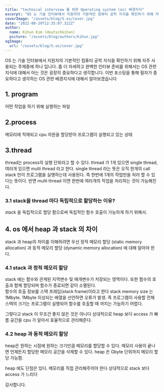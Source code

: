 ```yaml
---
title: "technical interview 를 위한 Operating system (os) 배경지식"
excerpt: "OS 는 기술 인터뷰에서 지원자의 기본적인 컴퓨터 공학 지식을 확인하기 위해 자주 사용되는 주제중에 하나 입니다. 좀 더 자세하고 완벽한 인터뷰 준비를 위해서는 OS 관련 지식에 대해서 아는 것은 굉장히 중요하다고 생각합니다. 이번 포스팅을 통해 필자가 중요하다고 생각하는 OS 관련 배경지식에 대해서 알아보겠습니다."
coverImage: "/assets/blog/5.os/cover.jpg"
date: "2022-08-29T12:35:07.322Z"
author:
  name: Kihun Kim (deutschkihun)
  picture: "/assets/blog/authors/kihun.jpg"
ogImage:
  url: "/assets/blog/5.os/cover.jpg"
---
```


OS 는 기술 인터뷰에서 지원자의 기본적인 컴퓨터 공학 지식을 확인하기 위해 자주 사용되는 주제중에 하나 입니다. 좀 더 자세하고 완벽한 인터뷰 준비를 위해서는 OS 관련 지식에 대해서 아는 것은 굉장히 중요하다고 생각합니다. 이번 포스팅을 통해 필자가 중요하다고 생각하는 OS 관련 배경지식에 대해서 알아보겠습니다

## 1. program

어떤 작업을 하기 위해 실행하는 파일

## 2.process

메모리에 적재되고 cpu 자원을 할당받아 프로그램이 실행되고 있는 상태

## 3.thread

thread는 process의 실행 단위라고 할 수 있다. thread 가 1개 있으면 single thread, 여러개 있으면 multi thread 라고 한다. single thread 라는 뜻은 오직 한개의 call stack 만이 프로그램을 실행하는데 사용된다. 즉 한번에 1개의 작업만을 처러 할 수 있다는 뜻이다. 반면 multi thread 이면 한번에 여러개의 작업을 처리하는 것이 가능해진다.

### 3.1 stack을 thread 마다 독립적으로 할당하는 이유?

stack 을 독립적으로 할당 함으로써 독립적인 함수 호출이 가능하게 하기 위해서.

## 4. os 에서 heap 과 stack 의 차이

stack 과 heap의 차이를 이해하려면 우선 정적 메모리 할당 (static memory allocation) 과 동적 메모리 할당 (dynamic memory allocation) 에 대해 알아야 한다.

### 4.1 stack 과 정적 메모리 할당

stack 에는 함수와 관계된 지역변수 및 매개변수가 저장되는 영역이다.
또한 함수의 호출과 함께 할당되며 함수가 종료되면 같이 소멸된다.  
함수의 호출 정보를 스택 프레임(stack frame)이라고 한다
stack memory size 는1Mbyte. 1Mbyte 이상되는 배열을 선언하면 오류가 발생.
즉 프로그램이 사용할 전체 스택의 크기는 프로그램이 실행되어 함수를 호출할 때 까지는 가늠하기 어렵다.

그렇다고 stack 이 무조건 좋지 않은 것은 아니다
상대적으로 heap 보다 access 가 빠름
공간을 cpu 가 알아서 효율적으로 관리해준다.

### 4.2 heap 과 동적 메모리 할당

heap은 원하는 시점에 원하는 크기만큼 메모리를 할당할 수 있다.
메모리 사용이 끝나면 언제든지 할당한 메모리 공간을 삭제할 수 있다.
heap 은 Gbyte 단위까지 메모리 할당 가능함.

heap 에도 단점은 있다.
메모리를 직접 관리해주어야 한다
상대적으로 stack 보다 access 가 느리다

감사합니다.
